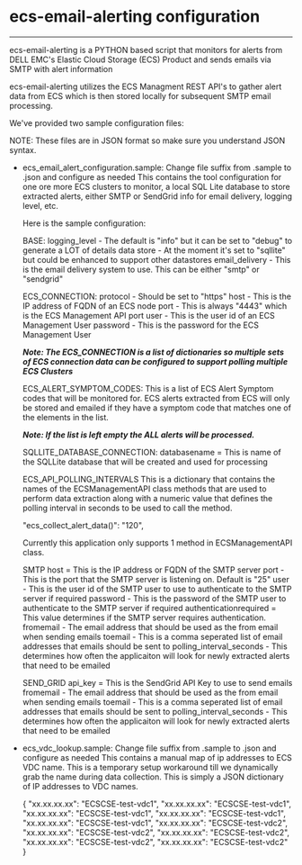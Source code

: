 # ecs-email-alerting configuration
----------------------------------------------------------------------------------------------
ecs-email-alerting is a PYTHON based script that monitors for alerts from DELL EMC's 
Elastic Cloud Storage (ECS) Product and sends emails via SMTP with alert information

ecs-email-alerting utilizes the ECS Managment REST API's to gather alert data from ECS which is 
then stored locally for subsequent SMTP email processing.

We've provided two sample configuration files:

NOTE: These files are in JSON format so make sure you understand JSON syntax.

- ecs_email_alert_configuration.sample: Change file suffix from .sample to .json and configure as needed
  This contains the tool configuration for one ore more ECS clusters to monitor, a local SQL Lite database to store extracted 
  alerts, either SMTP or SendGrid info for email delivery, logging level, etc. 
  
  Here is the sample configuration:
  
  BASE:
  logging_level - The default is "info" but it can be set to "debug" to generate a LOT of details
  data store - At the moment it's set to "sqllite" but could be enhanced to support other datastores
  email_delivery - This is the email delivery system to use.  This can be either "smtp" or "sendgrid"
  
  ECS_CONNECTION:
  protocol - Should be set to "https"
  host - This is the IP address of FQDN of an ECS node
  port - This is always "4443" which is the ECS Management API port
  user - This is the user id of an ECS Management User 
  password - This is the password for the ECS Management User
  
  _**Note: The ECS_CONNECTION is a list of dictionaries so multiple sets of ECS connection data can 
        be configured to support polling multiple ECS Clusters**_
  
  ECS_ALERT_SYMPTOM_CODES:
  This is a list of ECS Alert Symptom codes that will be monitored for.  ECS alerts extracted from ECS will only
  be stored and emailed if they have a symptom code that matches one of the elements in the list.  
  
  _**Note: If the list is left empty the ALL alerts will be processed.**_
  
  SQLLITE_DATABASE_CONNECTION:
  databasename = This is name of the SQLLite database that will be created and used for processing
  
  ECS_API_POLLING_INTERVALS
  This is a dictionary that contains the names of the ECSManagementAPI class methods that are used to perform 
  data extraction along with a numeric value that defines the polling interval in seconds to be used to call the method.
  
  "ecs_collect_alert_data()": "120", 
  
  Currently this application only supports 1 method in ECSManagementAPI class.  
  
  SMTP
    host = This is the IP address or FQDN of the SMTP server
    port - This is the port that the SMTP server is listening on.  Default is "25"
    user - This is the user id of the SMTP user to use to authenticate to the SMTP server if required
    password - This is the password of the SMTP user to authenticate to the SMTP server if required
    authenticationrequired = This value determines if the SMTP server requires authentication. 
    fromemail - The email address that should be used as the from email when sending emails
    toemail - This is a comma seperated list of email addresses that emails should be sent to
    polling_interval_seconds - This determines how often the applicaiton will look for newly extracted alerts that need to be emailed

  SEND_GRID
    api_key = This is the SendGrid API Key to use to send emails
    fromemail - The email address that should be used as the from email when sending emails
    toemail - This is a comma seperated list of email addresses that emails should be sent to
    polling_interval_seconds - This determines how often the applicaiton will look for newly extracted alerts that need to be emailed
    
- ecs_vdc_lookup.sample: Change file suffix from .sample to .json and configure as needed
  This contains a manual map of ip addresses to ECS VDC name.  This is a temporary setup workaround till we 
  dynamically grab the name during data collection.  This is simply a JSON dictionary of IP addresses to 
  VDC names.
  
  {
  "xx.xx.xx.xx": "ECSCSE-test-vdc1",
  "xx.xx.xx.xx": "ECSCSE-test-vdc1",
  "xx.xx.xx.xx": "ECSCSE-test-vdc1",
  "xx.xx.xx.xx": "ECSCSE-test-vdc1",
  "xx.xx.xx.xx": "ECSCSE-test-vdc1",
  "xx.xx.xx.xx": "ECSCSE-test-vdc2",
  "xx.xx.xx.xx": "ECSCSE-test-vdc2",
  "xx.xx.xx.xx": "ECSCSE-test-vdc2",
  "xx.xx.xx.xx": "ECSCSE-test-vdc2",
  "xx.xx.xx.xx": "ECSCSE-test-vdc2"
}

